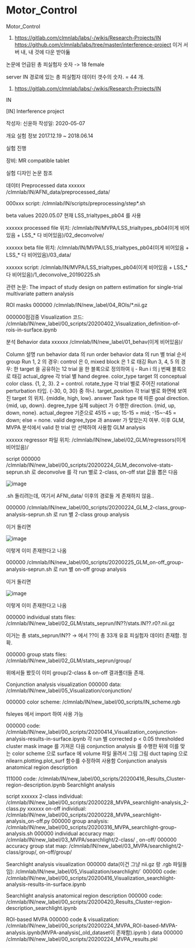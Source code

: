 # Motor_Control
Motor_Control
1. https://gitlab.com/clmnlab/labs/-/wikis/Research-Projects/IN
https://github.com/clmnlab/labs/tree/master/interference-project 이거 서버 내, 내 것에 다운 받아둚


논문에 언급된 총 피실험자 숫자
-> 18 female


server IN 경로에 있는 총 피실험자 데이터 갯수의 숫자. = 44 개.

1. https://gitlab.com/clmnlab/labs/-/wikis/Research-Projects/IN

IN

[IN] Interference project

작성자: 신윤하
작성일: 2020-05-07

개요
실험 정보
2017.12.19 ~ 2018.06.14

실험 진행

장비: MR compatible tablet

실험 디자인
논문 참조

데이터
Preprocessed data
xxxxxx /clmnlab/IN/AFNI_data/preprocessed_data/

000xxx script: /clmnlab/IN/scripts/preprocessing/step*.sh

beta values
2020.05.07 현재 LSS_trialtypes_pb04 를 사용

xxxxxx processed file 위치: /clmnlab/IN/MVPA/LSS_trialtypes_pb04(이게 비어있음 + LSS_* 다 비어있음)/02_deconvolve/

xxxxxx beta file 위치: /clmnlab/IN/MVPA/LSS_trialtypes_pb04(이게 비어있음 + LSS_* 다 비어있음)/03_data/

xxxxxx script: /clmnlab/IN/MVPA/LSS_trialtypes_pb04(이게 비어있음 + LSS_* 다 비어있음)/1_deconvolve_20190225.sh

관련 논문: The impact of study design on pattern estimation for single-trial multivariate pattern analysis

ROI masks
000000 /clmnlab/IN/new_label/04_ROIs/*.nii.gz

000000점검중 Visualization 코드: /clmnlab/IN/new_label/00_scripts/20200402_Visualization_definition-of-rois-in-surface.ipynb

분석
Behavior data
xxxxxx /clmnlab/IN/new_label/01_behav(이게 비어있음)/

Column 설명
run
behavior data 의 run
order
behavior data 의 run 별 trial 순서
group
Run 1, 2 의 경우: control 은 0, mixed block 은 1 로 태깅
Run 3, 4, 5 의 경우: 한 target 을 공유하는 12 trial 을 한 블록으로 정의하여 ij - Run i 의 j 번째 블록으로 태깅
actual_dgree
각 trial 별 hand degree.
color_type
target 의 conceptual color class. {1, 2, 3}. 2 = control.
rotate_type
각 trial 별로 주어진 rotational perturbation 타입. {-30, 0, 30} 중 하나.
target_position
각 trial 별로 화면에 보여진 target 의 위치. {middle, high, low}.
answer
Task type 에 따른 goal direction. {mid, up, down}.
degree_type
실제 subject 가 수행한 direction. {mid, up, down, none}.
actual_degree 기준으로 4515 = up; 15-15 = mid; -15~-45 = down; else = none.
valid
degree_type 과 answer 가 맞았는지 여부. 이후 GLM, MVPA 분석에서 valid 한 trial 만 선택하여 사용함
GLM analysis

xxxxxx regressor 파일 위치: /clmnlab/IN/new_label/02_GLM/regressors(이게 비어있음)/

script
000000 /clmnlab/IN/new_label/00_scripts/20200224_GLM_deconvolve-stats-seprun.sh 로 deconvolve 를 각 run 별로 2-class, on-off stat 값을 뽑은 다음

![image](https://user-images.githubusercontent.com/47169500/182741922-baee0e14-1ba3-4502-8e31-9c7f084c7f85.png)

.sh 돌리려는데, 여기서 AFNI_data/ 이후의 경로들 게 존재하지 않음..

000000 /clmnlab/IN/new_label/00_scripts/20200224_GLM_2-class_group-analysis-seprun.sh 로 run 별 2-class group analysis

이거 돌리면 

![image](https://user-images.githubusercontent.com/47169500/182743277-16b2e760-e6cf-47c4-bf42-42a249b66d34.png)

이렇게 이미 존재한다고 나옴

000000 /clmnlab/IN/new_label/00_scripts/20200225_GLM_on-off_group-analysis-seprun.sh 로 run 별 on-off group analysis

이거 돌리면

![image](https://user-images.githubusercontent.com/47169500/182743761-02d8da7a-e3bd-4e11-be71-5cfbec345752.png)

이렇게 이미 존재한다고 나옴

000000 individual stats files: /clmnlab/IN/new_label/02_GLM/stats_seprun/IN??/stats.IN??.r0?.nii.gz

이거는 총 stats_seprun/IN?? -> 에서 ??이 총 33개 유효 피실험자 데이터 존재함. 정확.

000000 group stats files: /clmnlab/IN/new_label/02_GLM/stats_seprun/group/

위에서들 봤듯이 이미 group/2-class & on-off 결과폴더들 존재.

Conjunction analysis visualization
000000 data: /clmnlab/IN/new_label/05_Visualization/conjunction/

000000 color scheme: /clmnlab/IN/new_label/00_scripts/IN_scheme.rgb

fsleyes 에서 import 하여 사용 가능

000000 code: /clmnlab/IN/new_label/00_scripts/20200414_Visualization_conjunction-analysis-results-in-surface.ipynb
각 run 별 corrected p < 0.05 thresholded cluster mask image 를 가져온 다음
conjunction analysis 를 수행한 뒤에
이를 맞는 color scheme 으로
surface 에 volume 파일 올려서 그림 그림
duct taping 으로 nilearn.plotting.plot_surf 함수를 수정하여 사용함
Conjunction analysis anatomical region description

111000 code: /clmnlab/IN/new_label/00_scripts/20200416_Results_Cluster-region-description.ipynb
Searchlight analysis

script
xxxxxx 2-class individual: /clmnlab/IN/new_label/00_scripts/20200228_MVPA_searchlight-analysis_2-class.py
xxxxxx on-off individual: /clmnlab/IN/new_label/00_scripts/20200228_MVPA_searchlight-analysis_on-off.py
000000 group analysis: /clmnlab/IN/new_label/00_scripts/20200316_MVPA_searchlight-group-analysis.sh
000000 individual accuracy map: /clmnlab/IN/new_label/03_MVPA/searchlight/2-class/ , on-off/
000000 accuracy group stat map: /clmnlab/IN/new_label/03_MVPA/searchlight/2-class/group/, on-off/group/

Searchlight analysis visualization
000000 data(이건 그냥 nii.gz 랑 .rgb 파일들임): /clmnlab/IN/new_label/05_Visualization/searchlight/`
000000 code: /clmnlab/IN/new_label/00_scripts/20200416_Visualization_searchlight-analysis-results-in-surface.ipynb

Searchlight analysis anatomical region description
000000 code: /clmnlab/IN/new_label/00_scripts/20200420_Results_Cluster-region-description_searchlight.ipynb

ROI-based MVPA
000000 code & visualization: /clmnlab/IN/new_label/00_scripts/20200224_MVPA_ROI-based-MVPA-analysis.ipynb(MVPA-analysis(_old_dataset이 존재함).ipynb
)
data
000000 /clmnlab/IN/new_label/00_scripts/20200224_MVPA_results.pkl
